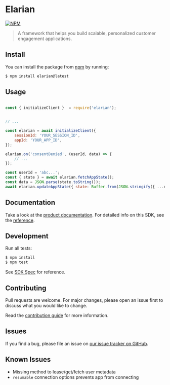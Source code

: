 # Elarian

[![NPM](https://nodei.co/npm/elarian.png?downloads=true&downloadRank=true&stars=true)](https://www.npmjs.org/package/elarian)

> A framework that helps you build scalable, personalized customer engagement applications.

## Install

You can install the package from [npm](https://www.npmjs.com/package/elarian) by running: 

```bash
$ npm install elarian@latest
```

## Usage

```javascript

const { initializeClient }  = require('elarian');


// ...

const elarian = await initializeClient({
    sessionId: 'YOUR_SESSION_ID',
    appId: 'YOUR_APP_ID',
});

elarian.on('consentDenied', (userId, data) => {
    // ...
});

const userId = 'abc...';
const { state } = await elarian.fetchAppState();
const data = JSON.parse(state.toString());
await elarian.updateAppState({ state: Buffer.from(JSON.stringify({ ...data, status: 'good boy' })) });

```

## Documentation

Take a look at the [product documentation](https://developers.elarian.com/). For detailed info on this SDK, see the [reference](https://elarianltd.github.io/javascript-sdk/index.html).

## Development

Run all tests:

```bash
$ npm install
$ npm test
```

See [SDK Spec](https://github.com/ElarianLtd/sdk-spec) for reference.

## Contributing

Pull requests are welcome. For major changes, please open an issue first
to discuss what you would like to change.

Read the [contribution guide](CONTRIBUTING.md) for more information.

## Issues

If you find a bug, please file an issue on [our issue tracker on GitHub](https://github.com/ElarianLtd/javascript-sdk/issues).

## Known Issues

- Missing method to lease/get/fetch user metadata
- `resumable` connection options prevents app from connecting
